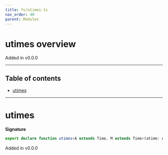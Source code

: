 ```yaml
---
title: fs/utimes.ts
nav_order: 40
parent: Modules
---
```


# utimes overview

Added in v0.0.0

---

<h2 class="text-delta">Table of contents</h2>

- [utimes](#utimes)

---

# utimes

**Signature**

```ts
export declare function utimes<A extends Time, M extends Time>(atime: A, mtime: M)
```

Added in v0.0.0

